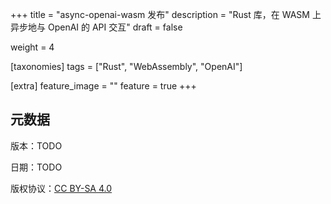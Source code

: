 +++
title = "async-openai-wasm 发布"
description = "Rust 库，在 WASM 上异步地与 OpenAI 的 API 交互"
draft = false

weight = 4

[taxonomies]
tags = ["Rust", "WebAssembly", "OpenAI"]

[extra]
feature_image = ""
feature = true
+++

## 元数据

版本：TODO

日期：TODO

版权协议：[CC BY-SA 4.0](https://creativecommons.org/licenses/by-sa/4.0/)


